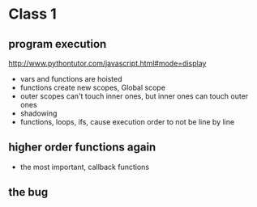 # Class 1

## program execution
http://www.pythontutor.com/javascript.html#mode=display

* vars and functions are hoisted
* functions create new scopes, Global scope
* outer scopes can't touch inner ones, but inner ones can touch outer ones
* shadowing
* functions, loops, ifs, cause execution order to not be line by line


## higher order functions again
* the most important, callback functions

## the bug
